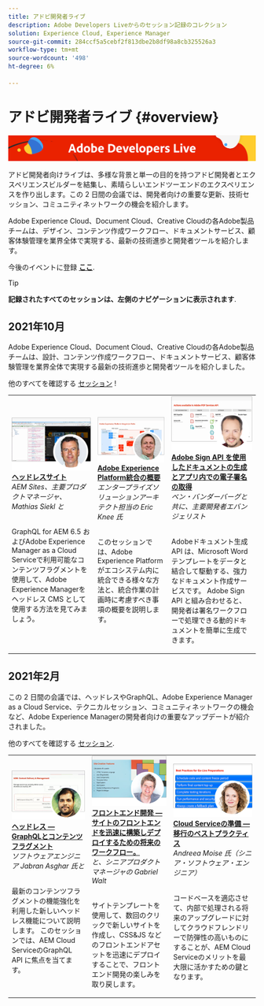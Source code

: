 ```yaml
---
title: アドビ開発者ライブ
description: Adobe Developers Liveからのセッション記録のコレクション
solution: Experience Cloud, Experience Manager
source-git-commit: 284ccf5a5cebf2f813dbe2b8df98a8cb325526a3
workflow-type: tm+mt
source-wordcount: '498'
ht-degree: 6%

---
```


# アドビ開発者ライブ {#overview}

<img alt="アドビ開発者ライブ" src="assets/adl.png" />

アドビ開発者向けライブは、多様な背景と単一の目的を持つアドビ開発者とエクスペリエンスビルダーを結集し、素晴らしいエンドツーエンドのエクスペリエンスを作り出します。この 2 日間の会議では、開発者向けの重要な更新、技術セッション、コミュニティネットワークの機会を紹介します。

Adobe Experience Cloud、Document Cloud、Creative Cloudの各Adobe製品チームは、デザイン、コンテンツ作成ワークフロー、ドキュメントサービス、顧客体験管理を業界全体で実現する、最新の技術進歩と開発者ツールを紹介します。

今後のイベントに登録 **[ここ](https://developerevents.adobe.com/)**.

>[!TIP]
>
>**記録されたすべてのセッションは、左側のナビゲーションに表示されます**.

## 2021年10月

Adobe Experience Cloud、Document Cloud、Creative Cloudの各Adobe製品チームは、設計、コンテンツ作成ワークフロー、ドキュメントサービス、顧客体験管理を業界全体で実現する最新の技術進歩と開発者ツールを紹介しました。

他のすべてを確認する [セッション](2021/october/overview.md) !

<table>
  <tr>
   <td>
      <a href="2021/october/headless.md">
      <img alt="ヘッドレスサイト" src="assets/mathias.png"/>
      </a>
      <div>
         <a href="2021/october/headless.md"><strong>ヘッドレスサイト</strong></a>         
         <br/><em>AEM Sites、主要プロダクトマネージャ、Mathias Siekl と</em>
      </div>
      <p>
        <br/>
         GraphQL for AEM 6.5 およびAdobe Experience Manager as a Cloud Serviceで利用可能なコンテンツフラグメントを使用して、Adobe Experience Managerをヘッドレス CMS として使用する方法を見てみましょう。
      </p>
     </td>   
     <td>
      <a href="2021/october/aep-integration.md">
      <img alt="Adobe Experience Platform統合の概要" src="assets/eric.png"/>
      </a>
      <div>
         <a href="2021/october/aep-integration.md"><strong>Adobe Experience Platform統合の概要</strong></a>
         <br/><em>エンタープライズソリューションアーキテクト担当の Eric Knee 氏</em>
      </div>
      <p>
        <br/>
         このセッションでは、Adobe Experience Platformがエコシステム内に統合できる様々な方法と、統合作業の計画時に考慮すべき事項の概要を説明します。
      </p>
   </td>
   </td>
     <td>
      <a href="2021/october/pdf-services-api.md">
      <img alt="Adobe Sign API を使用したドキュメントの生成とアプリ内での電子署名の取得" src="assets/ben.png"/>
      </a>
      <div>
         <a href="2021/october/pdf-services-api.md"><strong>Adobe Sign API を使用したドキュメントの生成とアプリ内での電子署名の取得</strong></a>
         <br/><em>ベン・バンダーバーグと共に、主要開発者エバンジェリスト</em>
      </div>
      <p>
        <br/>
         Adobeドキュメント生成 API は、Microsoft Word テンプレートをデータと結合して駆動する、強力なドキュメント作成サービスです。 Adobe Sign API と組み合わせると、開発者は署名ワークフローで処理できる動的ドキュメントを簡単に生成できます。
      </p>
   </td> 
  </tr>
</table>

## 2021年2月

この 2 日間の会議では、ヘッドレスやGraphQL、Adobe Experience Manager as a Cloud Service、テクニカルセッション、コミュニティネットワークの機会など、Adobe Experience Managerの開発者向けの重要なアップデートが紹介されました。

他のすべてを確認する [セッション](2021/february/overview.md).

<table>
  <tr>
   <td>
      <a href="2021/february/headless-graphql-content-fragments.md">
      <img alt="ヘッドレス — GraphQLとコンテンツフラグメント" src="assets/jabran.png"/>
      </a>
      <div>
         <a href="2021/february/headless-graphql-content-fragments.md"><strong>ヘッドレス — GraphQLとコンテンツフラグメント</strong></a>         
         <br/><em>ソフトウェアエンジニア Jabran Asghar 氏と</em>
      </div>
      <p>
        <br/>
         最新のコンテンツフラグメントの機能強化を利用した新しいヘッドレス機能について説明します。 このセッションでは、AEM Cloud ServiceのGraphQL API に焦点を当てます。
      </p>
     </td>   
     <td>
      <a href="2021/february/rapid-frontend-devlopment.md">
      <img alt="フロントエンド開発 — サイトのフロントエンドを迅速に構築しデプロイするための将来のワークフロー。" src="assets/gabriel.png"/>
      </a>
      <div>
         <a href="2021/february/rapid-frontend-devlopment.md"><strong>フロントエンド開発 — サイトのフロントエンドを迅速に構築しデプロイするための将来のワークフロー。</strong></a>
         <br/><em>と、シニアプロダクトマネージャの Gabriel Walt</em>
      </div>
      <p>
        <br/>
         サイトテンプレートを使用して、数回のクリックで新しいサイトを作成し、CSS&amp;JS などのフロントエンドアセットを迅速にデプロイすることで、フロントエンド開発の楽しみを取り戻します。
      </p>
   </td>
   </td>
     <td>
      <a href="2021/february/get-ready-aem-cloud.md">
      <img alt="Cloud Serviceの準備 — 移行のベストプラクティス" src="assets/andreea.png"/>
      </a>
      <div>
         <a href="2021/february/get-ready-aem-cloud.md"><strong>Cloud Serviceの準備 — 移行のベストプラクティス</strong></a>
         <br/><em>Andreea Moise 氏（シニア・ソフトウェア・エンジニア）</em>
      </div>
      <p>
        <br/>
         コードベースを適応させて、内部で処理される将来のアップグレードに対してクラウドフレンドリーで防弾性の高いものにすることが、AEM Cloud Serviceのメリットを最大限に活かすための鍵となります。
      </p>
   </td>
  </tr>
</table>